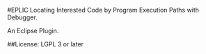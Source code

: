 #EPLIC 
Locating Interested Code by Program Execution Paths with Debugger.

An Eclipse Plugin.

##License:
LGPL 3 or later